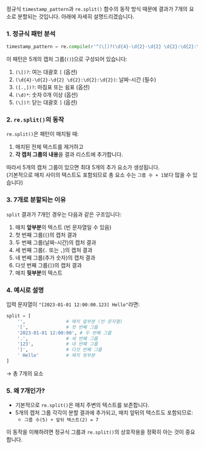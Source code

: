 정규식 `timestamp_pattern`과 `re.split()` 함수의 동작 방식 때문에 결과가 7개의 요소로 분할되는 것입니다. 아래에 자세히 설명드리겠습니다.

### 1. 정규식 패턴 분석
```python
timestamp_pattern = re.compile(r'^(\[)?(\d{4}-\d{2}-\d{2} \d{2}:\d{2}:\d{2})([.,])?(\d)*(\])?')
```
이 패턴은 5개의 캡처 그룹(`()`)으로 구성되어 있습니다:
1. `(\[)?`: 여는 대괄호 `[` (옵션)
2. `(\d{4}-\d{2}-\d{2} \d{2}:\d{2}:\d{2})`: 날짜-시간 (필수)
3. `([.,])?`: 마침표 또는 쉼표 (옵션)
4. `(\d)*`: 숫자 0개 이상 (옵션)
5. `(\])?`: 닫는 대괄호 `]` (옵션)

### 2. `re.split()`의 동작
`re.split()`은 패턴이 매치될 때:
1. 매치된 전체 텍스트를 제거하고
2. **각 캡처 그룹의 내용**을 결과 리스트에 추가합니다.

따라서 5개의 캡처 그룹이 있으면 최대 5개의 추가 요소가 생성됩니다.  
(기본적으로 매치 사이의 텍스트도 포함되므로 총 요소 수는 `그룹 수 + 1`보다 많을 수 있습니다)

### 3. 7개로 분할되는 이유
`split` 결과가 7개인 경우는 다음과 같은 구조입니다:
1. 매치 **앞부분**의 텍스트 (빈 문자열일 수 있음)
2. 첫 번째 그룹(`[`)의 캡처 결과
3. 두 번째 그룹(날짜-시간)의 캡처 결과
4. 세 번째 그룹(`.` 또는 `,`)의 캡처 결과
5. 네 번째 그룹(추가 숫자)의 캡처 결과
6. 다섯 번째 그룹(`]`)의 캡처 결과
7. 매치 **뒷부분**의 텍스트

### 4. 예시로 설명
입력 문자열이 `"[2023-01-01 12:00:00.123] Hello"`라면:
```python
split = [
    '',               # 매치 앞부분 (빈 문자열)
    '[',              # 첫 번째 그룹
    '2023-01-01 12:00:00', # 두 번째 그룹
    '.',              # 세 번째 그룹
    '123',            # 네 번째 그룹
    ']',              # 다섯 번째 그룹
    ' Hello'          # 매치 뒷부분
]
```
→ 총 7개의 요소

### 5. 왜 7개인가?
- 기본적으로 `re.split()`은 매치 주변의 텍스트를 보존합니다.
- 5개의 캡처 그룹 각각이 분할 결과에 추가되고, 매치 앞뒤의 텍스트도 포함되므로:
  - `그룹 수(5) + 앞뒤 텍스트(2) = 7`

이 동작을 이해하려면 정규식 그룹과 `re.split()`의 상호작용을 정확히 아는 것이 중요합니다.